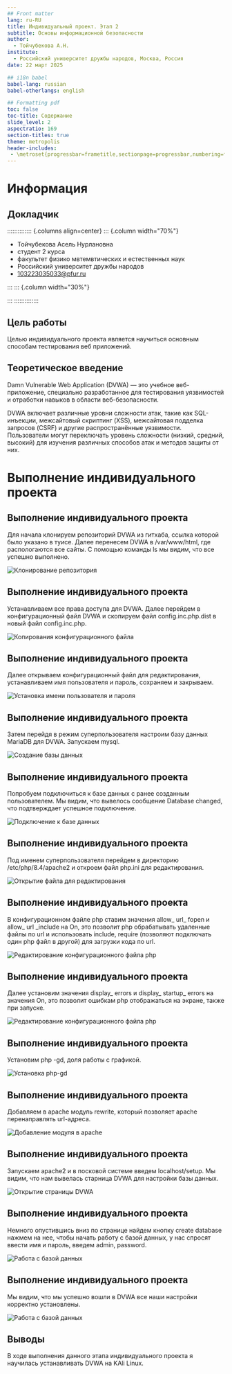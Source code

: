 ```yaml
---
## Front matter
lang: ru-RU
title: Индивидуальный проект. Этап 2
subtitle: Основы информационной безопасности
author:
  - Тойчубекова А.Н.
institute:
  - Российский университет дружбы народов, Москва, Россия
date: 22 март 2025

## i18n babel
babel-lang: russian
babel-otherlangs: english

## Formatting pdf
toc: false
toc-title: Содержание
slide_level: 2
aspectratio: 169
section-titles: true
theme: metropolis
header-includes:
 - \metroset{progressbar=frametitle,sectionpage=progressbar,numbering=fraction}
---
```


# Информация

## Докладчик

:::::::::::::: {.columns align=center}
::: {.column width="70%"}

  * Тойчубекова Асель Нурлановна
  * студент 2 курса
  * факультет физико мвтемвтических и естественных наук
  * Российский университет дружбы народов
  * [103223035033@pfur.ru](103223035033@pfur.ru)


:::
::: {.column width="30%"}



:::
::::::::::::::

## Цель работы

Целью индивидуального проекта является научиться основным способам тестирования веб приложений.

## Теоретическое введение

Damn Vulnerable Web Application (DVWA) — это учебное веб-приложение, специально разработанное для тестирования уязвимостей и отработки навыков в области веб-безопасности.

DVWA включает различные уровни сложности атак, такие как SQL-инъекции, межсайтовый скриптинг (XSS), межсайтовая подделка запросов (CSRF) и другие распространённые уязвимости. Пользователи могут переключать уровень сложности (низкий, средний, высокий) для изучения различных способов атак и методов защиты от них.

# Выполнение индивидуального проекта

## Выполнение индивидуального проекта

Для начала клонируем репозиторий DVWA из гитхаба, ссылка которой было указано в туисе. Далее перенесем DVWA в /var/www/html, где распологаются все сайты. С помощью команды ls мы видим, что все успешно выполнено.

![Клонирование репозитория](image/1.png)

## Выполнение индивидуального проекта

Устанавливаем все права доступа для DVWA. Далее перейдем в конфигурационный файл DVWA и скопируем файл config.inc.php.dist в новый файл config.inc.php. 

![Копирования конфигурационного файла](image/2.png)

## Выполнение индивидуального проекта

Далее открываем конфигурационный файл для редактирования, устанавливаем имя пользователя и пароль, сохраняем и закрываем.

![Установка имени пользователя и пароля](image/3.png)

## Выполнение индивидуального проекта

Затем перейдя в режим суперпользователя настроим базу данных MariaDB для DVWA. Запускаем mysql. 

![Создание базы данных](image/4.png)

## Выполнение индивидуального проекта

Попробуем подключиться к базе данных с ранее созданным пользователем. Мы видим, что вывелось сообщение Database changed, что подтверждает успешное подключение. 

![Подключение к базе данных](image/5.png)

## Выполнение индивидуального проекта

Под именем суперпользователя перейдем в директорию /etc/php/8.4/apache2 и откроем файл php.ini для редактирования.

![Открытие файла для редактирования](image/6.png)

## Выполнение индивидуального проекта

В конфигурационном файле php ставим значения allow_ url_ fopen и allow_ url _include на On, это позволит php обрабатывать удаленные файлы по url и использовать include, require (позволяют подключать один php файл в другой) для загрузки кода по url. 

![Редактирование конфигурационного файла php](image/7.png)

## Выполнение индивидуального проекта

Далее установим значения display_ errors и display_ startup_ errors на значения On, это позволит ошибкам php отображаться на экране, также при запуске. 

![Редактирование конфигурационного файла php](image/8.png)

## Выполнение индивидуального проекта

Установим php -gd, доля работы с графикой. 

![Установка php-gd](image/9.png)

## Выполнение индивидуального проекта

Добавляем в apache модуль rewrite, который позволяет apache перенаправлять url-адреса.

![Добавление модуля в apache](image/10.png)

## Выполнение индивидуального проекта

Запускаем apache2 и в посковой системе введем localhost/setup. Мы видим, что нам вывелась старница DVWA для настройки базы данных.

![Открытие страницы DVWA](image/11.png)

## Выполнение индивидуального проекта

Немного опустившись вниз по странице найдем кнопку сreate database нажмем на нее, чтобы начать работу с базой данных, у нас спросят ввести имя и пароль, введем  admin, password.

![Работа с базой данных](image/12.png)

## Выполнение индивидуального проекта

Мы видим, что мы успешно вошли в DVWA все наши настройки корректно установлены.  

![Работа с базой данных](image/13.png)

## Выводы

В ходе выполнения данного этапа индивидуального проекта я научилась устанавливать DVWA на KAli Linux.
